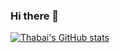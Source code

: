 ### Hi there 👋

<!--
**Thabai/thabai** is a ✨ _special_ ✨ repository because its `README.md` (this file) appears on your GitHub profile.

Here are some ideas to get you started:

- 🔭 I’m currently working on ...
- 🌱 I’m currently learning ...
- 👯 I’m looking to collaborate on ...
- 🤔 I’m looking for help with ...
- 💬 Ask me about ...
- 📫 How to reach me: ...
- 😄 Pronouns: ...
- ⚡ Fun fact: ...
-->

[![Thabai's GitHub stats](https://github-readme-stats.vercel.app/api?username=thabai)](https://github.com/anuraghazra/github-readme-stats)

